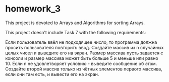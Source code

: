 # homework_3
This project is devoted to Arrays and Algorithms for sorting Arrays.

This project doesn't include Task 7 with the following requirements: 

Если пользователь ввёл не подходящее число, то программа должна просить пользователя повторить ввод. Создайте массив из n случайных целых чисел и выведите его на экран. Размер массива пусть задается с консоли и размер массива может быть больше 5 и меньше или равно 10. Если n не удовлетворяет условию - выведите сообщение об этом. Создайте второй массив только из чётных элементов первого массива, если они там есть, и вывести его на экран.
